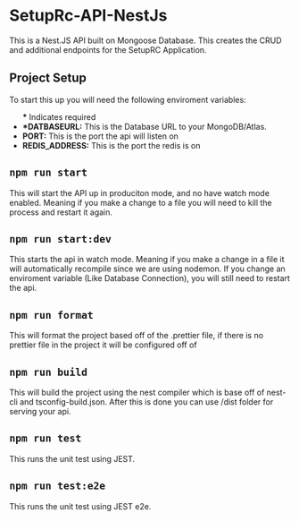 # SetupRc-API-NestJs

This is a Nest.JS API built on Mongoose Database. This creates the CRUD and additional endpoints for the SetupRC Application.

## Project Setup

To start this up you will need the following enviroment variables:<br />

<ul>
<b>*</b> Indicates required
<li><b>*DATBASEURL:</b> This is the Database URL to your MongoDB/Atlas.</li>
<li><b>PORT:</b> This is the port the api will listen on</li>
<li><b>REDIS_ADDRESS:</b> This is the port the redis is on</li>
</ul>

## `npm run start`

This will start the API up in produciton mode, and no have watch mode enabled. Meaning if you make a change to a file you will need to kill the process and restart it again.

## `npm run start:dev`
This starts the api in watch mode. Meaning if you make a change in a file it will automatically recompile since we are using nodemon. If you change an enviroment variable (Like Database Connection), you will still need to restart the api.

## `npm run format`
This will format the project based off of the .prettier file, if there is no prettier file in the project it will be configured off of 

## `npm run build`
This will build the project using the nest compiler which is base off of nest-cli and tsconfig-build.json. After this is done you can use /dist folder for serving your api.

## `npm run test`
This runs the unit test using JEST.

## `npm run test:e2e`
This runs the unit test using JEST e2e.

